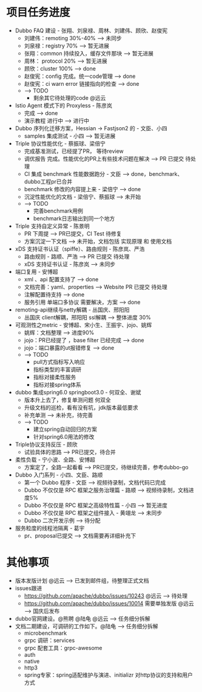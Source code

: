 # 项目任务进度

- Dubbo FAQ 建设 -  张翔、刘泉禄、周林、刘建伟、顾欣、赵俊宪
    - 刘建伟：remoting 30%-40% ——> 未同步
    - 刘泉禄：registry 70% ——> 暂无进展
    - 张翔：common 持续投入，缓存文件那块 ——> 暂无进展
    - 周林： protocol 20% ——> 暂无进展
    - 顾欣：cluster 100% ——> done
    - 赵俊宪：config 完成。统一code管理 ——> done
    - 赵俊宪：ci  warn error 链接指向的检查 ——> done
    - ——> TODO
        - 剩余其它待处理的code @远云
- Istio Agent 模式下的 Proxyless - 陈彦岚
    - 完成 ——> done
    - 演示教程 进行中 ——> 进行中
- Dubbo 序列化迁移方案，Hessian -> Fastjson2 的 - 文臣、小四
    - samples 集成测试 - 小四 ——> 暂无进展
- Triple 协议性能优化 - 蔡振球、梁倍宁
    - 完成基准测试，已经提了PR， 等待review
    - 调优报告 完成。性能优化的PR上有些技术问题在解决 ——> PR 已提交 待处理
    - CI  集成  benchmark 性能数据跑分 - 文臣 ——> done，benchmark、dubbo工程pr已合并
    - benchmark 修改的内容提上来 - 梁倍宁 ——> done
    - 沉淀性能优化的文档  - 梁倍宁、蔡振球 ——> 未开始
    - ——> TODO
        - 完善benchmark用例
        - benchmark日志输出到同一个地方
- Triple 支持自定义异常 - 陈景明
    - PR 下周提 ——> PR已提交，CI Test 待修复
    - 方案沉淀一下文档 ——> 未开始，文档包括 实现原理 和 使用文档
- xDS 支持证书认证（spiffe）、路由规则 - 陈彦岚、严浩
    - 路由规则 - 路顺、严浩 ——> PR 已提交 待处理
    - xDS 支持证书认证 - 陈彦岚 ——> 未同步
- 端口复用 - 安博超
    - xml 、api 配置支持了 ——> done
    - 文档完善：yaml、properties ——> Website PR 已提交 待处理
    - 注解配置待支持 ——> done
    - 服务引用  单端口多协议 需要解决，方案 ——> done
- remoting-api继续与netty解耦 - 丛国庆、邢阳阳
    - 丛国庆 client解耦，邢阳阳 ssl解耦 ——> 整体进度 30%
- 可观测性之metric - 安博超、宋小生、王振宇、jojo、姚辉
    - 姚辉：文档整理 ——> 进度90%
    - jojo：PR已经提了 ，base filter 已经完成 ——> done
    - jojo：端口暴露的ut报错修复 ——> done
    - ——> TODO
        - pull方式指标写入响应
        - 指标类型的丰富调研
        - 指标对接柔性服务
        - 指标对接spring体系
- dubbo 集成spring6.0 springboot3.0 - 何双全、谢斌
    - 版本升上去了，修复单测问题  何双全
    - 升级文档的巡检，看有没有坑，jdk版本最低要求
    - 补充单测 ——> 未补充，待完善
    - ——> TODO
        - 建立spring自动回归的方案
        - 针对spring6.0用法的修改
- Triple协议支持反压 - 顾欣
    - 试验具体的思路 ——> PR已提交，待合并
- 柔性负载 - 宁小波、全路、安博超
    - 方案定了，全路一起看看 ——> PR已提交，待继续完善，参考dubbo-go
- Dubbo 入门系列 - 小四、文臣、路顺
    - 第一个 Dubbo 程序 - 文臣 ——> 视频待录制，文档代码已完成
    - Dubbo 不仅仅是 RPC 框架之服务治理篇 - 路顺 ——> 视频待录制，文档进度5%
    - Dubbo 不仅仅是 RPC 框架之高级特性篇 - 小四 ——> 暂无进度
    - Dubbo 不仅仅是 RPC 框架之组件接入 - 黄翊龙 ——> 未同步
    - Dubbo 二次开发示例 ——> 待分配
- 服务粒度的线程池隔离 - 葛宇
    - pr、proposal已提交 ——> 文档需要再详细补充下

# 其他事项

- 版本发版计划 @远云 ——> 已发到邮件组，待整理正式文档
- issues跟进
    - https://github.com/apache/dubbo/issues/10243 @远云 ——> 待处理
    - https://github.com/apache/dubbo/issues/10014  需要单独发版 @远云 ——> 国庆后发布
- dubbo官网建设。@熊聘 @陆龟 @远云 ——> 任务细分拆解
- 文档二期建设，可调研的工作如下。@陆龟 ——> 任务细分拆解
    - microbenchmark
    - grpc 调研：services
    - grpc 配套工具：grpc-awesome
    - auth
    - native
    - http3
    - spring专家：spring适配维护与演进、initializr 对http协议的支持和用户方式
